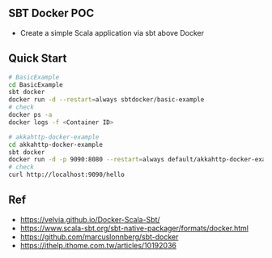 ## SBT Docker POC
- Create a simple Scala application via sbt above Docker

## Quick Start
```bash
# BasicExample
cd BasicExample
sbt docker
docker run -d --restart=always sbtdocker/basic-example
# check
docker ps -a
docker logs -f <Container ID>
```

```bash
# akkahttp-docker-example
cd akkahttp-docker-example
sbt docker
docker run -d -p 9090:8080 --restart=always default/akkahttp-docker-example
# check
curl http://localhost:9090/hello
```

## Ref
- https://velvia.github.io/Docker-Scala-Sbt/
- https://www.scala-sbt.org/sbt-native-packager/formats/docker.html
- https://github.com/marcuslonnberg/sbt-docker
- https://ithelp.ithome.com.tw/articles/10192036